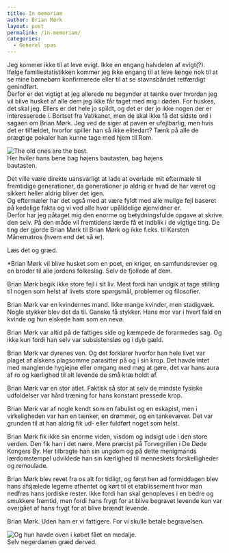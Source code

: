 ```yaml
---
title: In memoriam
author: Brian Mørk
layout: post
permalink: /in-memoriam/
categories:
  - Generel spas
---
```

Jeg kommer ikke til at leve evigt. Ikke en engang halvdelen af evigt(?). Ifølge familiestatistikken kommer jeg ikke engang til at leve længe nok til at se mine børnebørn konfirmerede eller til at se stavnsbåndet retfærdigt genindført.  
Derfor er det vigtigt at jeg allerede nu begynder at tænke over hvordan jeg vil blive husket af alle dem jeg ikke får taget med mig i døden. <!--more-->For huskes, det skal jeg. Ellers er det hele jo spildt, og det er der jo ikke nogen der er interesserede i. Bortset fra Vatikanet, men de skal ikke få det sidste ord i sagaen om Brian Mørk. Jeg ved de siger at paven er ufejlbarlig, men hvis det er tilfældet, hvorfor spiller han så ikke elitedart? Tænk på alle de prægtige pokaler han kunne tage med hjem til Rom. 

<div class="bitImage bitCenter" style="width: 408px">
  <img src="http://www.abekat.net/images/dysse.jpg" alt="The old ones are the best." /><br /> Her hviler hans bene bag højens bautasten, bag højens bautasten.
</div>

Det ville være direkte uansvarligt at lade at overlade mit eftermæle til fremtidige generationer, da generationer jo aldrig er hvad de har været og sikkert heller aldrig bliver det igen.  
Og eftermæler har det også med at være fyldt med alle mulige fejl baseret på kedelige fakta og vi ved alle hvor upålidelige øjenvidner er.  
Derfor har jeg påtaget mig den enorme og betydningsfulde opgave at skrive den selv. På den måde vil fremtidens lærde få et indblik i de vigtige ting. De ting der gjorde Brian Mørk til Brian Mørk og ikke f.eks. til Karsten Månematros (hvem end det så er).

Læs det og græd.

*Brian Mørk vil blive husket som en poet, en kriger, en samfundsrevser og en broder til alle jordens folkeslag. Selv de fjollede af dem.</p> 
Brian Mørk begik ikke store fejl i sit liv. Mest fordi han undgik at tage stilling til nogen som helst af livets store spørgsmål, problemer og filosofier.

Brian Mørk var en kvindernes mand. Ikke mange kvinder, men stadigvæk. Nogle stykker blev det da til. Ganske få stykker. Hans mor var i hvert fald en kvinde og hun elskede ham som en nevø.

Brian Mørk var altid på de fattiges side og kæmpede de forarmedes sag. Og ikke kun fordi han selv var subsistensløs og i dyb gæld. 

Brian Mørk var dyrenes ven. Og det forklarer hvorfor han hele livet var plaget af alskens plagsomme parasitter på og i sin krop. Det havde intet med manglende hygiejne eller omgang med møg at gøre, det var hans aura af ro og kærlighed til alt levende de små kræ holdt af.

Brian Mørk var en stor atlet. Faktisk så stor at selv de mindste fysiske udfoldelser var hård træning for hans konstant pressede krop.

Brian Mørk var af nogle kendt som en fabulist og en eskapist, men i virkeligheden var han en tænker, en drømmer, og en tankevæver. Det var grunden til at han aldrig fik ud- eller fuldført noget som helst.

Brian Mørk fik ikke sin enorme viden, visdom og indsigt ude i den store verden. Den fik han i det nære. Mere præcist på Torvegrillen i De Døde Kongers By. Her tilbragte han sin ungdom og på dette menigmands lærdomstempel udviklede han sin kærlighed til menneskets forskelligheder og remoulade.

Brian Mørk blev revet fra os alt for tidligt, og først hen ad formiddagen blev hans afsjælede legeme afhentet og kørt til et etablissement hvor man nedfrøs hans jordiske rester. Ikke fordi han skal genopleves i en bedre og smukkere fremtid, men fordi hans frygt for at blive begravet levende kun var overgået af hans frygt for at blive brændt levende.

Brian Mørk. Uden ham er vi fattigere. For vi skulle betale begravelsen.</em>

<div class="bitImage bitCenter" style="width: 408px">
  <img src="http://www.abekat.net/images/oprah.jpg" alt="Og hun havde oven i købet fået en medalje." /><br /> Selv negerdamen græd derved.
</div>